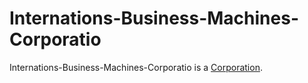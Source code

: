 # Internations-Business-Machines-Corporatio

Internations-Business-Machines-Corporatio is a [Corporation](240000000.md).
